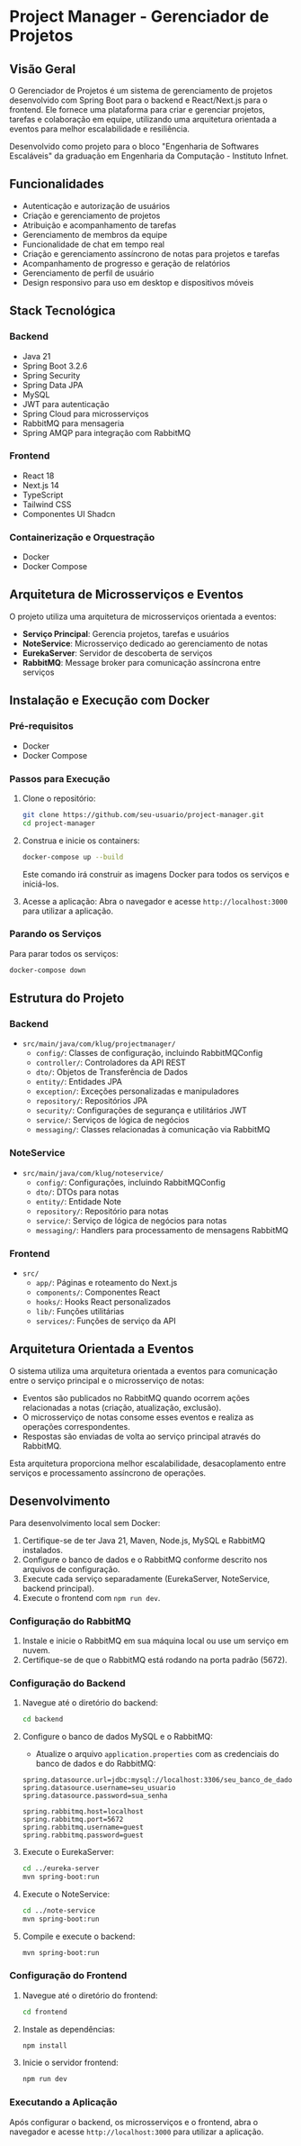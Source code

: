 # Project Manager - Gerenciador de Projetos

## Visão Geral

O Gerenciador de Projetos é um sistema de gerenciamento de projetos desenvolvido com Spring Boot para o backend e React/Next.js para o frontend. Ele fornece uma plataforma para criar e gerenciar projetos, tarefas e colaboração em equipe, utilizando uma arquitetura orientada a eventos para melhor escalabilidade e resiliência.

Desenvolvido como projeto para o bloco "Engenharia de Softwares Escaláveis" da graduação em Engenharia da Computação - Instituto Infnet.

## Funcionalidades

- Autenticação e autorização de usuários
- Criação e gerenciamento de projetos
- Atribuição e acompanhamento de tarefas
- Gerenciamento de membros da equipe
- Funcionalidade de chat em tempo real
- Criação e gerenciamento assíncrono de notas para projetos e tarefas
- Acompanhamento de progresso e geração de relatórios
- Gerenciamento de perfil de usuário
- Design responsivo para uso em desktop e dispositivos móveis

## Stack Tecnológica

### Backend
- Java 21
- Spring Boot 3.2.6
- Spring Security
- Spring Data JPA
- MySQL
- JWT para autenticação
- Spring Cloud para microsserviços
- RabbitMQ para mensageria
- Spring AMQP para integração com RabbitMQ

### Frontend
- React 18
- Next.js 14
- TypeScript
- Tailwind CSS
- Componentes UI Shadcn

### Containerização e Orquestração
- Docker
- Docker Compose

## Arquitetura de Microsserviços e Eventos

O projeto utiliza uma arquitetura de microsserviços orientada a eventos:

- **Serviço Principal**: Gerencia projetos, tarefas e usuários
- **NoteService**: Microsserviço dedicado ao gerenciamento de notas
- **EurekaServer**: Servidor de descoberta de serviços
- **RabbitMQ**: Message broker para comunicação assíncrona entre serviços

## Instalação e Execução com Docker

### Pré-requisitos

- Docker
- Docker Compose

### Passos para Execução

1. Clone o repositório:
   ```bash
   git clone https://github.com/seu-usuario/project-manager.git
   cd project-manager
   ```

2. Construa e inicie os containers:
   ```bash
   docker-compose up --build
   ```

   Este comando irá construir as imagens Docker para todos os serviços e iniciá-los.

3. Acesse a aplicação:
   Abra o navegador e acesse `http://localhost:3000` para utilizar a aplicação.

### Parando os Serviços

Para parar todos os serviços:

```bash
docker-compose down
```

## Estrutura do Projeto

### Backend
- `src/main/java/com/klug/projectmanager/`
  - `config/`: Classes de configuração, incluindo RabbitMQConfig
  - `controller/`: Controladores da API REST
  - `dto/`: Objetos de Transferência de Dados
  - `entity/`: Entidades JPA
  - `exception/`: Exceções personalizadas e manipuladores
  - `repository/`: Repositórios JPA
  - `security/`: Configurações de segurança e utilitários JWT
  - `service/`: Serviços de lógica de negócios
  - `messaging/`: Classes relacionadas à comunicação via RabbitMQ

### NoteService
- `src/main/java/com/klug/noteservice/`
  - `config/`: Configurações, incluindo RabbitMQConfig
  - `dto/`: DTOs para notas
  - `entity/`: Entidade Note
  - `repository/`: Repositório para notas
  - `service/`: Serviço de lógica de negócios para notas
  - `messaging/`: Handlers para processamento de mensagens RabbitMQ

### Frontend
- `src/`
  - `app/`: Páginas e roteamento do Next.js
  - `components/`: Componentes React
  - `hooks/`: Hooks React personalizados
  - `lib/`: Funções utilitárias
  - `services/`: Funções de serviço da API

## Arquitetura Orientada a Eventos

O sistema utiliza uma arquitetura orientada a eventos para comunicação entre o serviço principal e o microsserviço de notas:

- Eventos são publicados no RabbitMQ quando ocorrem ações relacionadas a notas (criação, atualização, exclusão).
- O microsserviço de notas consome esses eventos e realiza as operações correspondentes.
- Respostas são enviadas de volta ao serviço principal através do RabbitMQ.

Esta arquitetura proporciona melhor escalabilidade, desacoplamento entre serviços e processamento assíncrono de operações.

## Desenvolvimento

Para desenvolvimento local sem Docker:

1. Certifique-se de ter Java 21, Maven, Node.js, MySQL e RabbitMQ instalados.
2. Configure o banco de dados e o RabbitMQ conforme descrito nos arquivos de configuração.
3. Execute cada serviço separadamente (EurekaServer, NoteService, backend principal).
4. Execute o frontend com `npm run dev`.

### Configuração do RabbitMQ

1. Instale e inicie o RabbitMQ em sua máquina local ou use um serviço em nuvem.
2. Certifique-se de que o RabbitMQ está rodando na porta padrão (5672).

### Configuração do Backend

1. Navegue até o diretório do backend:
    ```bash
    cd backend
    ```

2. Configure o banco de dados MySQL e o RabbitMQ:
    - Atualize o arquivo `application.properties` com as credenciais do banco de dados e do RabbitMQ:
    ```properties
    spring.datasource.url=jdbc:mysql://localhost:3306/seu_banco_de_dados
    spring.datasource.username=seu_usuario
    spring.datasource.password=sua_senha
    
    spring.rabbitmq.host=localhost
    spring.rabbitmq.port=5672
    spring.rabbitmq.username=guest
    spring.rabbitmq.password=guest
    ```

3. Execute o EurekaServer:
    ```bash
    cd ../eureka-server
    mvn spring-boot:run
    ```

4. Execute o NoteService:
    ```bash
    cd ../note-service
    mvn spring-boot:run
    ```

5. Compile e execute o backend:
    ```bash
    mvn spring-boot:run
    ```

### Configuração do Frontend

1. Navegue até o diretório do frontend:
    ```bash
    cd frontend
    ```

2. Instale as dependências:
    ```bash
    npm install
    ```

3. Inicie o servidor frontend:
    ```bash
    npm run dev
    ```

### Executando a Aplicação

Após configurar o backend, os microsserviços e o frontend, abra o navegador e acesse `http://localhost:3000` para utilizar a aplicação.
